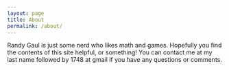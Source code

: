 ```yaml
---
layout: page
title: About
permalink: /about/
---
```


Randy Gaul is just some nerd who likes math and games. Hopefully you find the contents of this site helpful, or something! You can contact me at my last name followed by 1748 at gmail if you have any questions or comments.
